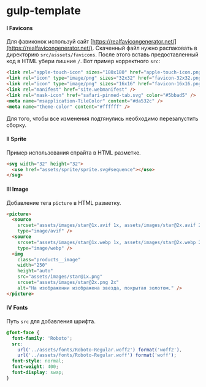 # gulp-template

#### I Favicons

Для фавиконок используй сайт [https://realfavicongenerator.net/](https://realfavicongenerator.net/). Cкаченный файл нужно распаковать в директорию `src/asssets/favicons`. После этого вставь предоставленный код в HTML убери лишние `/`. Вот пример корректного `src`:

```html
<link rel="apple-touch-icon" sizes="180x180" href="apple-touch-icon.png" />
<link rel="icon" type="image/png" sizes="32x32" href="favicon-32x32.png" />
<link rel="icon" type="image/png" sizes="16x16" href="favicon-16x16.png" />
<link rel="manifest" href="site.webmanifest" />
<link rel="mask-icon" href="safari-pinned-tab.svg" color="#5bbad5" />
<meta name="msapplication-TileColor" content="#da532c" />
<meta name="theme-color" content="#ffffff" />
```

Для того, чтобы все изменения подтянулись необходимо перезапустить сборку.

#### II Sprite

Пример использования спрайта в HTML разметке.

```html
<svg width="32" height="32">
  <use href="assets/sprite/sprite.svg#sequence"></use>
</svg>
```

#### III Image

Добавление тега `picture` в HTML разметку.

```html
<picture>
  <source
    srcset="assets/images/star@1x.avif 1x, assets/images/star@2x.avif 2x"
    type="image/avif" />
  <source
    srcset="assets/images/star@1x.webp 1x, assets/images/star@2x.webp 2x"
    type="image/webp" />
  <img
    class="products__image"
    width="250"
    height="auto"
    src="assets/images/star@1x.png"
    srcset="assets/images/star@2x.png 2x"
    alt="На изображении изображена звезда, покрытая золотом." />
</picture>
```

#### IV Fonts

Путь `src` для добавления шрифта.

```scss
@font-face {
  font-family: 'Roboto';
  src:
    url('../assets/fonts/Roboto-Regular.woff2') format('woff2'),
    url('../assets/fonts/Roboto-Regular.woff') format('woff');
  font-style: normal;
  font-weight: 400;
  font-display: swap;
}
```
